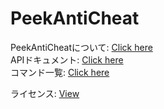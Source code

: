 # PeekAntiCheat

PeekAntiCheatについて: [Click here](./About.md)  
APIドキュメント: [Click here](./API.md)  
コマンド一覧: [Click here](./Commands.md)  

ライセンス: [View](./LICENSE) 
